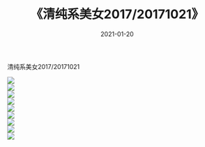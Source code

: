 ﻿---
layout: post
title:  《清纯系美女2017/20171021》
date:   2021-01-20
img: http://img.660000.xyz/Sharelink/清纯系美女/2017/20171021/000.jpg
categories: [美女, 清纯, 唯美]
---

清纯系美女2017/20171021

 ![](http://img.660000.xyz/Sharelink/清纯系美女/2017/20171021/001.png) <br>![](http://img.660000.xyz/Sharelink/清纯系美女/2017/20171021/002.png) <br>![](http://img.660000.xyz/Sharelink/清纯系美女/2017/20171021/003.png) <br>![](http://img.660000.xyz/Sharelink/清纯系美女/2017/20171021/004.png) <br>![](http://img.660000.xyz/Sharelink/清纯系美女/2017/20171021/005.png) <br>![](http://img.660000.xyz/Sharelink/清纯系美女/2017/20171021/006.png) <br>![](http://img.660000.xyz/Sharelink/清纯系美女/2017/20171021/007.png) <br>![](http://img.660000.xyz/Sharelink/清纯系美女/2017/20171021/008.png) <br>![](http://img.660000.xyz/Sharelink/清纯系美女/2017/20171021/009.png) <br>